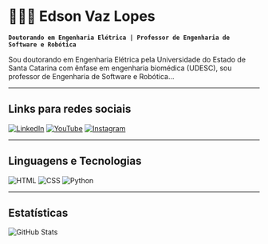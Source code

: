 # 👨🏻‍💻 Edson Vaz Lopes

**`Doutorando em Engenharia Elétrica | Professor de Engenharia de Software e Robótica`**

Sou doutorando em Engenharia Elétrica pela Universidade do Estado de Santa Catarina com ênfase em engenharia biomédica (UDESC), sou professor de Engenharia de Software e Robótica...

---

## Links para redes sociais

[![LinkedIn](https://img.shields.io/badge/LinkedIn-%230077B5?style=for-the-badge&logo=linkedin&logoColor=white)](https://www.linkedin.com/in/edsonvazlopes/)
[![YouTube](https://custom-icon-badges.demolab.com/youtube/channel/subscribers/UC_-uuuZbY0AAt9CViNzvc-Q?color=%23E05D44&label=Inscreva-se&logo=video&logoColor=white&style=for-the-badge&labelColor=CE4630)](https://www.youtube.com/@som_e_ciencia_e_tecnologia?sub_confirmation=1)
[![Instagram](https://img.shields.io/badge/Instagram-%23E4405F?style=for-the-badge&logo=instagram&logoColor=white)](https://www.instagram.com/edson_vaz_lopes/)

---

## Linguagens e Tecnologias

![HTML](https://cdn.jsdelivr.net/gh/devicons/devicon@latest/icons/html5/html5-original.svg)
![CSS](https://cdn.jsdelivr.net/gh/devicons/devicon@latest/icons/css3/css3-original.svg)
![Python](https://cdn.jsdelivr.net/gh/devicons/devicon@latest/icons/python/python-original.svg)

---

## Estatísticas

![GitHub Stats](https://github-readme-stats.vercel.app/api?username=edsonvazlopes&show_icons=true&theme=tokyonight&include_all_commits=true&locale=pt-br)
